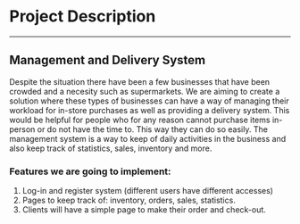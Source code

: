 # Project Description
***
## Management and Delivery System

Despite the situation there have been a few businesses that have been crowded and a necesity such as supermarkets. 
We are aiming to create a solution where these types of businesses can have a way of managing their workload for in-store purchases as well as providing a delivery system. This would be helpful for people who for any reason cannot purchase items in-person or do not have the time to. This way they can do so easily. 
The management system is a way to keep of daily activities in the business and also keep track of statistics, sales, inventory and more. 
### Features we are going to implement:
1. Log-in and register system (different users have different accesses)
2. Pages to keep track of: inventory, orders, sales, statistics.
3. Clients will have a simple page to make their order and check-out.
